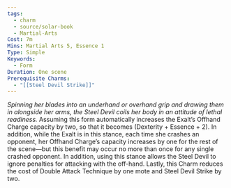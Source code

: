 ```yaml
---
tags:
  - charm
  - source/solar-book
  - Martial-Arts
Cost: 7m
Mins: Martial Arts 5, Essence 1
Type: Simple
Keywords:
  - Form
Duration: One scene
Prerequisite Charms:
  - "[[Steel Devil Strike]]"
---
```

*Spinning her blades into an underhand or overhand grip and drawing them in alongside her arms, the Steel Devil coils her body in an attitude of lethal readiness.*
Assuming this form automatically increases the Exalt’s Offhand Charge capacity by two, so that it becomes (Dexterity + Essence + 2). In addition, while the Exalt is in this stance, each time she crashes an opponent, her Offhand Charge’s capacity increases by one for the rest of the scene—but this benefit may occur no more than once for any single crashed opponent. In addition, using this stance allows the Steel Devil to ignore penalties for attacking with the off-hand. Lastly, this Charm reduces the cost of Double Attack Technique by one mote and Steel Devil Strike by two.